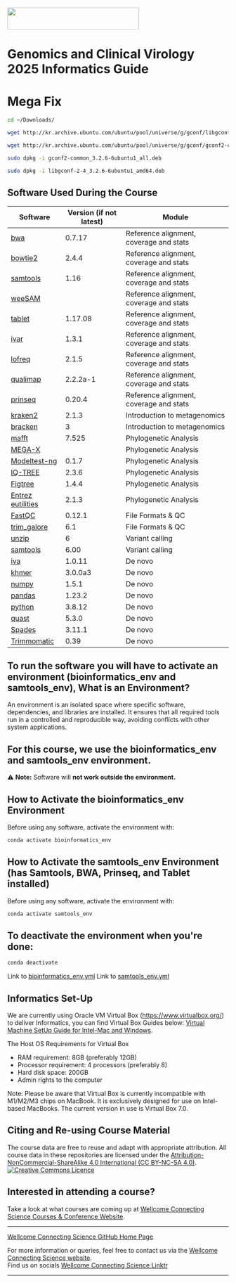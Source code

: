 # <img src="https://coursesandconferences.wellcomeconnectingscience.org/wp-content/themes/wcc_courses_and_conferences/dist/assets/svg/logo.svg" width="300" height="50"> 

# Genomics and Clinical Virology 2025 Informatics Guide

# Mega Fix

```bash
cd ~/Downloads/

wget http://kr.archive.ubuntu.com/ubuntu/pool/universe/g/gconf/libgconf-2-4_3.2.6-6ubuntu1_amd64.deb

wget http://kr.archive.ubuntu.com/ubuntu/pool/universe/g/gconf/gconf2-common_3.2.6-6ubuntu1_all.deb

sudo dpkg -i gconf2-common_3.2.6-6ubuntu1_all.deb

sudo dpkg -i libgconf-2-4_3.2.6-6ubuntu1_amd64.deb
```


## **Software Used During the Course**

| Software | Version (if not latest) | Module |
|-------------|--------------|----------|
| [bwa](https://github.com/lh3/bwa) | 0.7.17 | Reference alignment, coverage and stats |
| [bowtie2](https://github.com/BenLangmead/bowtie2) | 2.4.4 | Reference alignment, coverage and stats |
| [samtools](https://github.com/samtools/samtools) | 1.16 | Reference alignment, coverage and stats |
| [weeSAM](https://github.com/Centre-for-Infectious-Disease-Genomics-and-One-Health/weeSAM) |  | Reference alignment, coverage and stats |
| [tablet](https://ics.hutton.ac.uk/tablet/) | 1.17.08 | Reference alignment, coverage and stats |
| [ivar](https://github.com/andersen-lab/ivar) | 1.3.1 | Reference alignment, coverage and stats |
| [lofreq](https://csb5.github.io/lofreq/) | 2.1.5 | Reference alignment, coverage and stats |
| [qualimap](https://bitbucket.org/kokonech/qualimap/src/master/) | 2.2.2a-1 | Reference alignment, coverage and stats |
| [prinseq](https://github.com/GenomicsCore/prinseq) | 0.20.4 | Reference alignment, coverage and stats |
| [kraken2](https://github.com/DerrickWood/kraken2) | 2.1.3 | Introduction to metagenomics |
| [bracken](https://github.com/jenniferlu717/Bracken) | 3 | Introduction to metagenomics |
| [mafft](https://mafft.cbrc.jp/alignment/software/) | 7.525 | Phylogenetic Analysis |
| [MEGA-X](https://www.megasoftware.net/) |  | Phylogenetic Analysis |
| [Modeltest-ng](https://github.com/ddarriba/modeltest) | 0.1.7 | Phylogenetic Analysis |
| [IQ-TREE](https://github.com/iqtree/iqtree2) | 2.3.6 | Phylogenetic Analysis |
| [Figtree](https://github.com/rambaut/figtree) | 1.4.4 | Phylogenetic Analysis |
| [Entrez eutilities](https://www.ncbi.nlm.nih.gov/books/NBK179288/) | 2.1.3 | Phylogenetic Analysis |
| [FastQC](https://www.bioinformatics.babraham.ac.uk/projects/fastqc/) | 0.12.1 | File Formats & QC |
| [trim_galore](https://www.bioinformatics.babraham.ac.uk/projects/trim_galore/) | 6.1 | File Formats & QC |
| [unzip](https://linux.die.net/man/1/unzip) | 6 | Variant calling |
| [samtools](https://github.com/samtools/samtools) | 6.00 | Variant calling |
| [iva](https://github.com/sanger-pathogens/iva) | 1.0.11 | De novo |
| [khmer](https://github.com/dib-lab/khmer) | 3.0.0a3 | De novo |
| [numpy](https://github.com/numpy/numpy) | 1.5.1 | De novo |
| [pandas](https://github.com/pandas-dev/pandas) | 1.23.2 | De novo |
| [python](https://www.python.org/) | 3.8.12 | De novo |
| [quast](https://github.com/ablab/quast) | 5.3.0 | De novo |
| [Spades](https://github.com/ablab/spades) | 3.11.1 | De novo |
| [Trimmomatic](http://www.usadellab.org/cms/?page=trimmomatic) | 0.39 | De novo |


## **To run the software you will have to activate an environment (bioinformatics_env and samtools_env), What is an Environment?**
An environment is an isolated space where specific software, dependencies, and libraries are installed. It ensures that all required tools run in a controlled and reproducible way, avoiding conflicts with other system applications.

## For this course, we use the **bioinformatics_env** and **samtools_env** environment.

⚠️ **Note:** Software will **not work outside the environment.**

## **How to Activate the bioinformatics_env Environment**
Before using any software, activate the environment with:

```bash
conda activate bioinformatics_env
```

## **How to Activate the samtools_env Environment (has Samtools, BWA, Prinseq, and Tablet installed)**
Before using any software, activate the environment with:

```bash
conda activate samtools_env
```

## **To deactivate the environment when you're done:**

```bash
conda deactivate
```

Link to [bioinformatics_env.yml](https://github.com/WCSCourses/GCV_2025/blob/main/course_data_2025/bioinformatics_env.yml)
Link to [samtools_env.yml](https://github.com/WCSCourses/GCV_2025/blob/main/course_data_2025/samtools_env.yml)

## Informatics Set-Up
We are currently using Oracle VM Virtual Box (https://www.virtualbox.org/) to deliver Informatics, you can find Virtual Box Guides below:
[Virtual Machine SetUp Guide for Intel-Mac and Windows](https://github.com/WCSCourses/index/blob/main/VM%20Guide.pdf). <br />

The Host OS Requirements for Virtual Box <br />
- RAM requirement: 8GB (preferably 12GB) <br />
- Processor requirement: 4 processors (preferably 8) <br />
- Hard disk space: 200GB <br />
- Admin rights to the computer <br />

Note: Please be aware that Virtual Box is currently incompatible with M1/M2/M3 chips on MacBook.
It is exclusively designed for use on Intel-based MacBooks. The current version in use is Virtual Box 7.0.

## Citing and Re-using Course Material

The course data are free to reuse and adapt with appropriate attribution. All course data in these repositories are licensed under the <a rel="license" href="https://creativecommons.org/licenses/by-nc-sa/4.0/">Attribution-NonCommercial-ShareAlike 4.0 International (CC BY-NC-SA 4.0)</a>. <a rel="license" href="http://creativecommons.org/licenses/by/4.0/"><img alt="Creative Commons Licence" style="border-width:0" src="https://i.creativecommons.org/l/by-nc-sa/4.0/88x31.png" /></a><br /> 

## Interested in attending a course?

Take a look at what courses are coming up at [Wellcome Connecting Science Courses & Conference Website](https://coursesandconferences.wellcomeconnectingscience.org/our-events/).

---

[Wellcome Connecting Science GitHub Home Page](https://github.com/WCSCourses) 

For more information or queries, feel free to contact us via the [Wellcome Connecting Science website](https://coursesandconferences.wellcomeconnectingscience.org).<br /> 
Find us on socials [Wellcome Connecting Science Linktr](https://linktr.ee/eventswcs)

---
